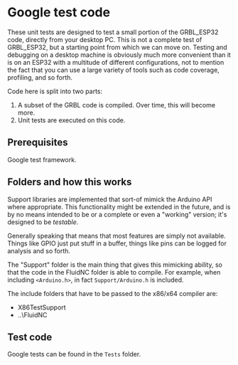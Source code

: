 # Google test code

These unit tests are designed to test a small portion of the GRBL_ESP32
code, directly from your desktop PC. This is not a complete test of 
GRBL_ESP32, but a starting point from which we can move on. Testing and 
debugging on a desktop machine is obviously much more convenient than 
it is on an ESP32 with a multitude of different configurations, not to
mention the fact that you can use a large variety of tools such as 
code coverage, profiling, and so forth.

Code here is split into two parts:
1. A subset of the GRBL code is compiled. Over time, this will become more.
2. Unit tests are executed on this code.

## Prerequisites

Google test framework.

## Folders and how this works

Support libraries are implemented that sort-of mimick the Arduino API where
appropriate. This functionality might be extended in the future, and is by 
no means intended to be or a complete or even a "working" version; it's 
designed to be _testable_.

Generally speaking that means that most features are simply not available. 
Things like GPIO just put stuff in a buffer, things like pins can be logged
for analysis and so forth. 

The "Support" folder is the main thing that gives this mimicking ability,
so that the code in the FluidNC folder is able to compile. For example,
when including `<Arduino.h>`, in fact `Support/Arduino.h` is included.

The include folders that have to be passed to the x86/x64 compiler are:

- X86TestSupport
- ..\FluidNC

## Test code

Google tests can be found in the `Tests` folder.
